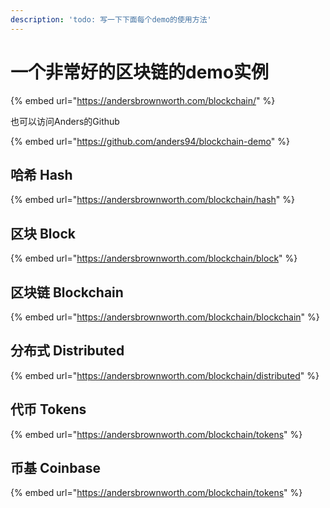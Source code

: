 ```yaml
---
description: 'todo: 写一下下面每个demo的使用方法'
---
```


# 一个非常好的区块链的demo实例

{% embed url="https://andersbrownworth.com/blockchain/" %}

也可以访问Anders的Github

{% embed url="https://github.com/anders94/blockchain-demo" %}



## 哈希 Hash

{% embed url="https://andersbrownworth.com/blockchain/hash" %}

## 区块 Block

{% embed url="https://andersbrownworth.com/blockchain/block" %}

## 区块链 Blockchain

{% embed url="https://andersbrownworth.com/blockchain/blockchain" %}



## 分布式 Distributed

{% embed url="https://andersbrownworth.com/blockchain/distributed" %}



## 代币 Tokens

{% embed url="https://andersbrownworth.com/blockchain/tokens" %}

## 币基 Coinbase

{% embed url="https://andersbrownworth.com/blockchain/tokens" %}



